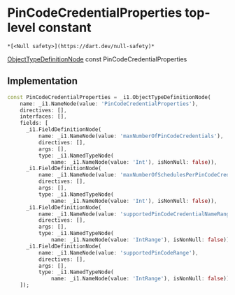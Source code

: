 


# PinCodeCredentialProperties top-level constant






    *[<Null safety>](https://dart.dev/null-safety)*


[ObjectTypeDefinitionNode](https://pub.dev/documentation/gql/0.13.0/ast/ObjectTypeDefinitionNode-class.html) const PinCodeCredentialProperties
  







## Implementation

```dart
const PinCodeCredentialProperties = _i1.ObjectTypeDefinitionNode(
    name: _i1.NameNode(value: 'PinCodeCredentialProperties'),
    directives: [],
    interfaces: [],
    fields: [
      _i1.FieldDefinitionNode(
          name: _i1.NameNode(value: 'maxNumberOfPinCodeCredentials'),
          directives: [],
          args: [],
          type: _i1.NamedTypeNode(
              name: _i1.NameNode(value: 'Int'), isNonNull: false)),
      _i1.FieldDefinitionNode(
          name: _i1.NameNode(value: 'maxNumberOfSchedulesPerPinCodeCredential'),
          directives: [],
          args: [],
          type: _i1.NamedTypeNode(
              name: _i1.NameNode(value: 'Int'), isNonNull: false)),
      _i1.FieldDefinitionNode(
          name: _i1.NameNode(value: 'supportedPinCodeCredentialNameRange'),
          directives: [],
          args: [],
          type: _i1.NamedTypeNode(
              name: _i1.NameNode(value: 'IntRange'), isNonNull: false)),
      _i1.FieldDefinitionNode(
          name: _i1.NameNode(value: 'supportedPinCodeRange'),
          directives: [],
          args: [],
          type: _i1.NamedTypeNode(
              name: _i1.NameNode(value: 'IntRange'), isNonNull: false))
    ]);
```








